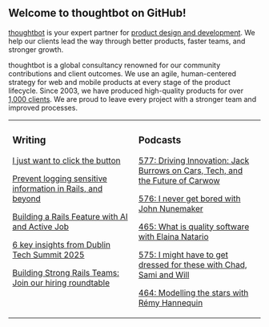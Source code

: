 ## Welcome to thoughtbot on GitHub!

[thoughtbot][1] is your expert partner for [product design and development][2].
We help our clients lead the way through better products, faster teams, and stronger growth.

thoughtbot is a global consultancy renowned for our community contributions and
client outcomes. We use an agile, human-centered strategy for web and mobile
products at every stage of the product lifecycle. Since 2003, we have produced
high-quality products for over [1,000 clients][3]. We are proud to leave every
project with a stronger team and improved processes.

<table><tr><td valign="top" width="50%">

### Writing

<!-- blog starts -->
[I just want to click the button](https://feed.thoughtbot.com/link/24077/17049071/i-just-want-to-click-the-button)

[Prevent logging sensitive information in Rails, and beyond](https://feed.thoughtbot.com/link/24077/17048177/parameter-filtering)

[Building a Rails Feature with AI and Active Job](https://feed.thoughtbot.com/link/24077/17048127/ai-in-focus:building-a-rails-feature-with-ai-and-active-job)

[6 key insights from Dublin Tech Summit 2025](https://feed.thoughtbot.com/link/24077/17046380/6-key-insights-from-dublin-tech-summit-2025)

[Building Strong Rails Teams: Join our hiring roundtable](https://feed.thoughtbot.com/link/24077/17045063/building-strong-rails-teams-join-our-hiring-roundtable)

<!-- blog ends -->
</td><td valign="top" width="50%">

### Podcasts

<!-- podcasts starts -->
[577: Driving Innovation: Jack Burrows on Cars, Tech, and the Future of Carwow](https://podcast.thoughtbot.com/577)

[576: I never get bored with John Nunemaker](https://podcast.thoughtbot.com/576)

[465: What is quality software with Elaina Natario](https://bikeshed.thoughtbot.com/465)

[575: I might have to get dressed for these with Chad, Sami and Will](https://podcast.thoughtbot.com/575)

[464: Modelling the stars with Rémy Hannequin](https://bikeshed.thoughtbot.com/464)

<!-- podcasts ends -->
</td></tr></table>

[1]: https://thoughtbot.com
[2]: https://thoughtbot.com/services
[3]: https://thoughtbot.com/case-studies
